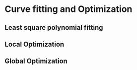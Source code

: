 # Curve fitting and Optimization

## Least square polynomial fitting

## Local Optimization

## Global Optimization
